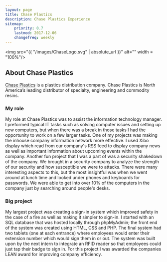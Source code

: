 ```yaml
---
layout: page
title: Chase Plastics
description: Chase Plastics Experience
sitemap:
    priority: 0.7
    lastmod: 2017-12-06
    changefreq: weekly
---
```

<span><img src="{{ "/images/ChaseLogo.svg" | absolute_url }}" alt="" width = "100%"/></span>
## About Chase Plastics
<a href = "http://chaseplastics.com">Chase Plastics</a> is a plastics distribution company. Chase Plastics is North America’s leading distributor of specialty, engineering and commodity resins.

### My role
My role at Chase Plastics was to assist the information technology manager. I preformed typical IT tasks such as solving computer issues and setting up new computers, but when there was a break in those tasks I had the opportunity to work on a few larger tasks. One of my projects was making the inhouse company information network more effective. I used Xibo display which read from our company's RSS feed to display company news as well as important information about upcoming events within the company. Another fun project that I was a part of was a security shakedown of the company. We brought in a security company to analyze the strength of our security and how susceptible we were to attacks. There were many interesting aspects to this, but the most insightful was when we went around at lunch time and looked under phones and keyboards for passwords. We were able to get into over 10% of the computers in the company just by searching around people's desks.


### Big project
My largest project was creating a sign-in system which improved safety in the case of a fire as well as making it simpler to sign-in. I started with an SQL database that was hosted locally through phpMyAdmin; the front end of the system was created using HTML, CSS and PHP. The final system had two tablets (one at each entrance) where employees would enter their extension number which would sign them in or out. The system was built upon by the next intern to integrate an RFID reader so that employees could just tap their badge to sign in. For this project I was awarded the companies LEAN award for improving company efficiency.
